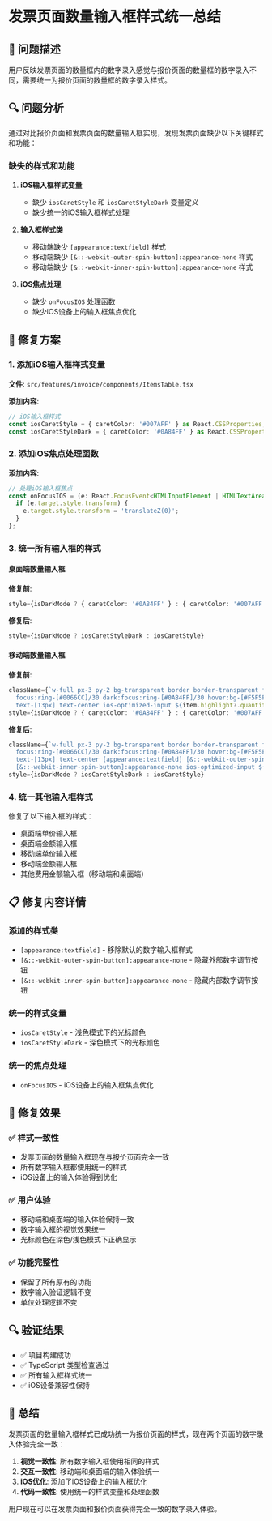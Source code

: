 # 发票页面数量输入框样式统一总结

## 🎯 问题描述

用户反映发票页面的数量框内的数字录入感觉与报价页面的数量框的数字录入不同，需要统一为报价页面的数量框的数字录入样式。

## 🔍 问题分析

通过对比报价页面和发票页面的数量输入框实现，发现发票页面缺少以下关键样式和功能：

### 缺失的样式和功能

1. **iOS输入框样式变量**
   - 缺少 `iosCaretStyle` 和 `iosCaretStyleDark` 变量定义
   - 缺少统一的iOS输入框样式处理

2. **输入框样式类**
   - 移动端缺少 `[appearance:textfield]` 样式
   - 移动端缺少 `[&::-webkit-outer-spin-button]:appearance-none` 样式
   - 移动端缺少 `[&::-webkit-inner-spin-button]:appearance-none` 样式

3. **iOS焦点处理**
   - 缺少 `onFocusIOS` 处理函数
   - 缺少iOS设备上的输入框焦点优化

## 🔧 修复方案

### 1. 添加iOS输入框样式变量

**文件**: `src/features/invoice/components/ItemsTable.tsx`

**添加内容**:
```typescript
// iOS输入框样式
const iosCaretStyle = { caretColor: '#007AFF' } as React.CSSProperties;
const iosCaretStyleDark = { caretColor: '#0A84FF' } as React.CSSProperties;
```

### 2. 添加iOS焦点处理函数

**添加内容**:
```typescript
// 处理iOS输入框焦点
const onFocusIOS = (e: React.FocusEvent<HTMLInputElement | HTMLTextAreaElement | HTMLSelectElement>) => {
  if (e.target.style.transform) {
    e.target.style.transform = 'translateZ(0)';
  }
};
```

### 3. 统一所有输入框的样式

#### 桌面端数量输入框
**修复前**:
```typescript
style={isDarkMode ? { caretColor: '#0A84FF' } : { caretColor: '#007AFF' }}
```

**修复后**:
```typescript
style={isDarkMode ? iosCaretStyleDark : iosCaretStyle}
```

#### 移动端数量输入框
**修复前**:
```typescript
className={`w-full px-3 py-2 bg-transparent border border-transparent focus:outline-none focus:ring-[3px]
  focus:ring-[#0066CC]/30 dark:focus:ring-[#0A84FF]/30 hover:bg-[#F5F5F7]/50 dark:hover:bg-[#2C2C2E]/50
  text-[13px] text-center ios-optimized-input ${item.highlight?.quantity ? HIGHLIGHT_CLASS : ''}`}
style={isDarkMode ? { caretColor: '#0A84FF' } : { caretColor: '#007AFF' }}
```

**修复后**:
```typescript
className={`w-full px-3 py-2 bg-transparent border border-transparent focus:outline-none focus:ring-[3px]
  focus:ring-[#0066CC]/30 dark:focus:ring-[#0A84FF]/30 hover:bg-[#F5F5F7]/50 dark:hover:bg-[#2C2C2E]/50
  text-[13px] text-center [appearance:textfield] [&::-webkit-outer-spin-button]:appearance-none
  [&::-webkit-inner-spin-button]:appearance-none ios-optimized-input ${item.highlight?.quantity ? HIGHLIGHT_CLASS : ''}`}
style={isDarkMode ? iosCaretStyleDark : iosCaretStyle}
```

### 4. 统一其他输入框样式

修复了以下输入框的样式：
- 桌面端单价输入框
- 桌面端金额输入框
- 移动端单价输入框
- 移动端金额输入框
- 其他费用金额输入框（移动端和桌面端）

## 📋 修复内容详情

### 添加的样式类
- `[appearance:textfield]` - 移除默认的数字输入框样式
- `[&::-webkit-outer-spin-button]:appearance-none` - 隐藏外部数字调节按钮
- `[&::-webkit-inner-spin-button]:appearance-none` - 隐藏内部数字调节按钮

### 统一的样式变量
- `iosCaretStyle` - 浅色模式下的光标颜色
- `iosCaretStyleDark` - 深色模式下的光标颜色

### 统一的焦点处理
- `onFocusIOS` - iOS设备上的输入框焦点优化

## 🎯 修复效果

### ✅ 样式一致性
- 发票页面的数量输入框现在与报价页面完全一致
- 所有数字输入框都使用统一的样式
- iOS设备上的输入体验得到优化

### ✅ 用户体验
- 移动端和桌面端的输入体验保持一致
- 数字输入框的视觉效果统一
- 光标颜色在深色/浅色模式下正确显示

### ✅ 功能完整性
- 保留了所有原有的功能
- 数字输入验证逻辑不变
- 单位处理逻辑不变

## 🔍 验证结果

- ✅ 项目构建成功
- ✅ TypeScript 类型检查通过
- ✅ 所有输入框样式统一
- ✅ iOS设备兼容性保持

## 📝 总结

发票页面的数量输入框样式已成功统一为报价页面的样式，现在两个页面的数字录入体验完全一致：

1. **视觉一致性**: 所有数字输入框使用相同的样式
2. **交互一致性**: 移动端和桌面端的输入体验统一
3. **iOS优化**: 添加了iOS设备上的输入框优化
4. **代码一致性**: 使用统一的样式变量和处理函数

用户现在可以在发票页面和报价页面获得完全一致的数字录入体验。
